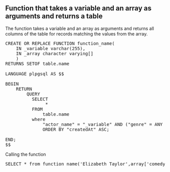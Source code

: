 ## Function that takes a variable and an array as arguments and returns a table

The function takes a variable and an array as arguments and returns all columns of the table for records matching the values from the array.

<pre>
CREATE OR REPLACE FUNCTION function_name(
    IN _variable varchar(255),
	IN _array character varying[]
	)
RETURNS SETOF table.name 

LANGUAGE plpgsql AS $$

BEGIN
    RETURN 
        QUERY 
          SELECT 
               *
          FROM 
              table.name
          where 
			  "actor_name" = "_variable" AND ("genre" = ANY (_array))
              ORDER BY "createdAt" ASC;

END;
$$
</pre>

Calling the function

<pre>
SELECT * from function_name('Elizabeth Taylor',array['comedy','drama','romance'])
</pre>
